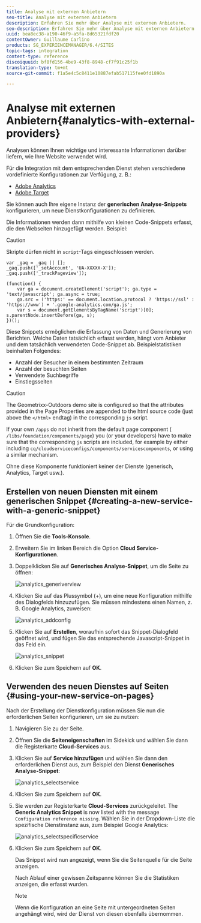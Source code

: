 ```yaml
---
title: Analyse mit externen Anbietern
seo-title: Analyse mit externen Anbietern
description: Erfahren Sie mehr über Analyse mit externen Anbietern.
seo-description: Erfahren Sie mehr über Analyse mit externen Anbietern.
uuid: bea8ec38-a190-46f9-a5fa-8d65321fdf20
contentOwner: Guillaume Carlino
products: SG_EXPERIENCEMANAGER/6.4/SITES
topic-tags: integration
content-type: reference
discoiquuid: bf8fd156-4be9-43f8-8948-cf7f91c25f1b
translation-type: tm+mt
source-git-commit: f1a5e4c5c8411e10887efab517115fee0fd1890a

---
```



# Analyse mit externen Anbietern{#analytics-with-external-providers}

Analysen können Ihnen wichtige und interessante Informationen darüber liefern, wie Ihre Website verwendet wird.

Für die Integration mit dem entsprechenden Dienst stehen verschiedene vordefinierte Konfigurationen zur Verfügung, z. B.:

* [Adobe Analytics](/help/sites-administering/adobeanalytics.md)
* [Adobe Target](/help/sites-administering/target.md)

Sie können auch Ihre eigene Instanz der **generischen Analyse-Snippets** konfigurieren, um neue Dienstkonfigurationen zu definieren.

Die Informationen werden dann mithilfe von kleinen Code-Snippets erfasst, die den Webseiten hinzugefügt werden. Beispiel:

>[!CAUTION]
>
>Skripte dürfen nicht in `script`-Tags eingeschlossen werden.

```
var _gaq = _gaq || [];
_gaq.push(['_setAccount', 'UA-XXXXX-X']);
_gaq.push(['_trackPageview']);

(function() {
    var ga = document.createElement('script'); ga.type = 'text/javascript'; ga.async = true;
    ga.src = ('https:' == document.location.protocol ? 'https://ssl' : 'https://www') + '.google-analytics.com/ga.js';
    var s = document.getElementsByTagName('script')[0]; s.parentNode.insertBefore(ga, s);
})();
```

Diese Snippets ermöglichen die Erfassung von Daten und Generierung von Berichten. Welche Daten tatsächlich erfasst werden, hängt vom Anbieter und dem tatsächlich verwendeten Code-Snippet ab. Beispielstatistiken beinhalten Folgendes:

* Anzahl der Besucher in einem bestimmten Zeitraum
* Anzahl der besuchten Seiten
* Verwendete Suchbegriffe
* Einstiegsseiten

>[!CAUTION]
>
>The Geometrixx-Outdoors demo site is configured so that the attributes provided in the Page Properties are appended to the html source code (just above the `</html>` endtag) in the corresponding `js` script.
>
>
>If your own `/apps` do not inherit from the default page component ( `/libs/foundation/components/page`) you (or your developers) have to make sure that the corresponding `js` scripts are included, for example by either including `cq/cloudserviceconfigs/components/servicescomponents`, or using a similar mechanism.
>
>
>Ohne diese Komponente funktioniert keiner der Dienste (generisch, Analytics, Target usw.).

## Erstellen von neuen Diensten mit einem generischen Snippet {#creating-a-new-service-with-a-generic-snippet}

Für die Grundkonfiguration:

1. Öffnen Sie die **Tools-Konsole**.

1. Erweitern Sie im linken Bereich die Option **Cloud Service-Konfigurationen**.

1. Doppelklicken Sie auf **Generisches Analyse-Snippet**, um die Seite zu öffnen:

   ![analytics_generiverview](assets/analytics_genericoverview.png)

1. Klicken Sie auf das Plussymbol (+), um eine neue Konfiguration mithilfe des Dialogfelds hinzuzufügen. Sie müssen mindestens einen Namen, z. B. Google Analytics, zuweisen:

   ![analytics_addconfig](assets/analytics_addconfig.png)

1. Klicken Sie auf **Erstellen**, woraufhin sofort das Snippet-Dialogfeld geöffnet wird, und fügen Sie das entsprechende Javascript-Snippet in das Feld ein.

   ![analytics_snippet](assets/analytics_snippet.png)

1. Klicken Sie zum Speichern auf **OK**.

## Verwenden des neuen Dienstes auf Seiten {#using-your-new-service-on-pages}

Nach der Erstellung der Dienstkonfiguration müssen Sie nun die erforderlichen Seiten konfigurieren, um sie zu nutzen:

1. Navigieren Sie zu der Seite.

1. Öffnen Sie die **Seiteneigenschaften** im Sidekick und wählen Sie dann die Registerkarte **Cloud-Services** aus.

1. Klicken Sie auf **Service hinzufügen** und wählen Sie dann den erforderlichen Dienst aus, zum Beispiel den Dienst **Generisches Analyse-Snippet**:

   ![analytics_selectservice](assets/analytics_selectservice.png)

1. Klicken Sie zum Speichern auf **OK**.

1. Sie werden zur Registerkarte **Cloud-Services** zurückgeleitet. The **Generic Analytics Snippet** is now listed with the message `Configuration reference missing`. Wählen Sie in der Dropdown-Liste die spezifische Dienstinstanz aus, zum Beispiel Google Analytics:

   ![analytics_selectspecificservice](assets/analytics_selectspecificservice.png)

1. Klicken Sie zum Speichern auf **OK**.

   Das Snippet wird nun angezeigt, wenn Sie die Seitenquelle für die Seite anzeigen.

   Nach Ablauf einer gewissen Zeitspanne können Sie die Statistiken anzeigen, die erfasst wurden.

   >[!NOTE]
   >
   >Wenn die Konfiguration an eine Seite mit untergeordneten Seiten angehängt wird, wird der Dienst von diesen ebenfalls übernommen.

